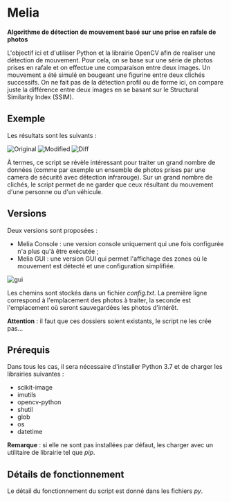 # Melia
<b>Algorithme de détection de mouvement basé sur une prise en rafale de photos</b>

L'objectif ici et d'utiliser Python et la librairie OpenCV afin de realiser une détection de mouvement. Pour cela, on se base sur une série de photos prises en rafale et on effectue une comparaison entre deux images. Un mouvement a été simulé en bougeant une figurine entre deux clichés successifs. On ne fait pas de la détection profil ou de forme ici, on compare juste la différence entre deux images en se basant sur le Structural Similarity Index (SSIM).

<h2>Exemple</h2>

Les résultats sont les suivants :

![Original](http://thibault.giauffret.free.fr/git/images/melia/original.png)
![Modified](http://thibault.giauffret.free.fr/git/images/melia/modified.png)
![Diff](http://thibault.giauffret.free.fr/git/images/melia/diff.png)

À termes, ce script se révèle intéressant pour traiter un grand nombre de données (comme par exemple un ensemble de photos prises par une camera de sécurité avec détection infrarouge). Sur un grand nombre de clichés, le script permet de ne garder que ceux résultant du mouvement d'une personne ou d'un véhicule.

<h2>Versions</h2>

Deux versions sont proposées :
- Melia Console : une version console uniquement qui une fois configurée n'a plus qu'à être exécutée ;
- Melia GUI : une version GUI qui permet l'affichage des zones où le mouvement est détecté et une configuration simplifiée.

![gui](http://thibault.giauffret.free.fr/git/images/melia/gui.png)

Les chemins sont stockés dans un fichier <em>config.txt</em>. La première ligne correspond à l'emplacement des photos à traiter, la seconde est l'emplacement où seront sauvegardées les photos d'intérêt.

<b>Attention</b> : il faut que ces dossiers soient existants, le script ne les crée pas...

<h2>Prérequis</h2>

Dans tous les cas, il sera nécessaire d'installer Python 3.7 et de charger les librairies suivantes :
- scikit-image
- imutils
- opencv-python
- shutil
- glob
- os
- datetime

<b>Remarque</b> : si elle ne sont pas installées par défaut, les charger avec un utilitaire de librairie tel que <em>pip</em>.

<h2>Détails de fonctionnement</h2>

Le détail du fonctionnement du script est donné dans les fichiers <em>py</em>.
